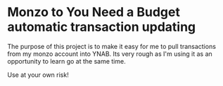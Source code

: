 # Monzo to You Need a Budget automatic transaction updating

The purpose of this project is to make it easy for me to pull transactions from my monzo account into YNAB. Its very rough as I'm using it as an opportunity to learn go at the same time.

Use at your own risk!
